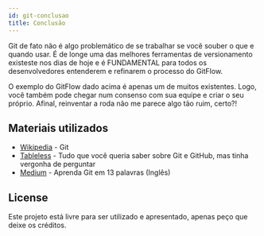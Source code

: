```yaml
---
id: git-conclusao
title: Conclusão
---
```


Git de fato não é algo problemático de se trabalhar se vocẽ souber o que e quando usar. É de longe uma das melhores ferramentas de versionamento existeste nos dias de hoje e é FUNDAMENTAL para todos os desenvolvedores entenderem e refinarem o processo do GitFlow.

O exemplo do GitFlow dado acima é apenas um de muitos existentes. Logo, você também pode chegar num consenso com sua equipe e criar o seu próprio. Afinal, reinventar a roda não me parece algo tão ruim, certo?!

## Materiais utilizados

- [Wikipedia](https://pt.wikipedia.org/wiki/Git) - Git
- [Tableless](https://tableless.com.br/tudo-que-voce-queria-saber-sobre-git-e-github-mas-tinha-vergonha-de-perguntar/) - Tudo que você queria saber sobre Git e GitHub, mas tinha vergonha de perguntar
- [Medium](https://medium.com/faun/learn-git-in-13-words-part-1-of-3-45e83db145fd) - Aprenda Git em 13 palavras (Inglês)

## License

Este projeto está livre para ser utilizado e apresentado, apenas peço que deixe os créditos.
